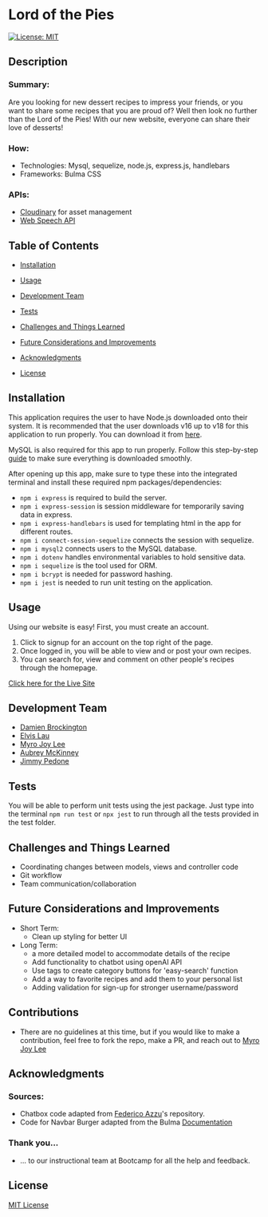 # Lord of the Pies

[![License: MIT](https://img.shields.io/badge/License-MIT-yellow.svg)](https://opensource.org/licenses/MIT)

## Description

### Summary:

Are you looking for new dessert recipes to impress your friends, or you want to share some recipes that you are proud of? Well then look no further than the Lord of the Pies! With our new website, everyone can share their love of desserts!

### How:

- Technologies: Mysql, sequelize, node.js, express.js, handlebars
- Frameworks: Bulma CSS

### APIs:

- [Cloudinary](https://cloudinary.com/documentation/cloudinary_get_started) for asset management
- [Web Speech API](https://developer.mozilla.org/en-US/docs/Web/API/Web_Speech_API/Using_the_Web_Speech_API)

## Table of Contents

- [Installation](#installation)

- [Usage](#usage)

- [Development Team](#development-team)

- [Tests](#tests)

- [Challenges and Things Learned](#challenges-and-things-learned)

- [Future Considerations and Improvements](#future-considerations-and-improvements)

- [Acknowledgments](#acknowledgements)

- [License](#license)

## Installation

This application requires the user to have Node.js downloaded onto their system. It is recommended that the user downloads v16 up to v18 for this application to run properly. You can download it from [here](https://nodejs.org/en/blog/release/v16.16.0).

MySQL is also required for this app to run properly. Follow this step-by-step [guide](https://coding-boot-camp.github.io/full-stack/mysql/mysql-installation-guide) to make sure everything is downloaded smoothly.

After opening up this app, make sure to type these into the integrated terminal and install these required npm packages/dependencies:

- `npm i express` is required to build the server.
- `npm i express-session` is session middleware for temporarily saving data in express.
- `npm i express-handlebars` is used for templating html in the app for different routes.
- `npm i connect-session-sequelize` connects the session with sequelize.
- `npm i mysql2` connects users to the MySQL database.
- `npm i dotenv` handles environmental variables to hold sensitive data.
- `npm i sequelize` is the tool used for ORM.
- `npm i bcrypt` is needed for password hashing.
- `npm i jest` is needed to run unit testing on the application.

## Usage

Using our website is easy! First, you must create an account.

1. Click to signup for an account on the top right of the page.
2. Once logged in, you will be able to view and or post your own recipes.
3. You can search for, view and comment on other people's recipes through the homepage.

[Click here for the Live Site](https://lord-of-the-pies-f3c957a9b4a8.herokuapp.com/)

## Development Team

- [Damien Brockington](https://github.com/damez21)
- [Elvis Lau](https://github.com/elvislau74)
- [Myro Joy Lee](https://github.com/myrojoylee)
- [Aubrey McKinney](https://github.com/shadowasders)
- [Jimmy Pedone](https://github.com/JimmyPedone)

## Tests

You will be able to perform unit tests using the jest package. Just type into the terminal `npm run test` or `npx jest` to run through all the tests provided in the test folder.

## Challenges and Things Learned

- Coordinating changes between models, views and controller code
- Git workflow
- Team communication/collaboration

## Future Considerations and Improvements

- Short Term:
  - Clean up styling for better UI
- Long Term:
  - a more detailed model to accommodate details of the recipe
  - Add functionality to chatbot using openAI API
  - Use tags to create category buttons for 'easy-search' function
  - Add a way to favorite recipes and add them to your personal list
  - Adding validation for sign-up for stronger username/password

## Contributions

- There are no guidelines at this time, but if you would like to make a contribution, feel free to fork the repo, make a PR, and reach out to [Myro Joy Lee](mailto:myro.joy.olida.092282@gmail.com)

## Acknowledgments

### Sources:

- Chatbox code adapted from [Federico Azzu](https://github.com/federicoazzu/mscbot)'s repository.
- Code for Navbar Burger adapted from the Bulma [Documentation](https://bulma.io/documentation/components/navbar/#navbar-burger)

### Thank you...

- ... to our instructional team at Bootcamp for all the help and feedback.

## License

[MIT License](https://opensource.org/licenses/MIT)
